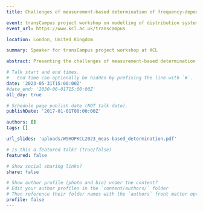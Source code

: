 ```yaml
---
title: Challenges of measurement-based determination of frequency-dependent impedance characteristics

event: transCampus project workshop on modelling of distribution systems for harmonic studies in transmission systems at King's College London
event_url: https://www.kcl.ac.uk/transcampus

location: London, United Kingdom

summary: Speaker for transCampus project workshop at KCL

abstract: Presenting the challenges of measurement-based determination of frequency-dependent impedance characteristics for downstream distribution networks

# Talk start and end times.
#   End time can optionally be hidden by prefixing the line with `#`.
date: '2023-05-31T15:00:00Z'
#date_end: '2030-06-01T15:00:00Z'
all_day: true

# Schedule page publish date (NOT talk date).
publishDate: '2017-01-01T00:00:00Z'

authors: []
tags: []

url_slides: 'uploads/WSHOPKCL2023_meas-based_determination.pdf'

# Is this a featured talk? (true/false)
featured: false

# Show social sharing links?
share: false

# Show author profile (photo and bio) under the content?
# Edit your author profiles in the `content/authors/` folder
# Then reference their folder names with the `authors` front matter option above
profile: false
---
```

